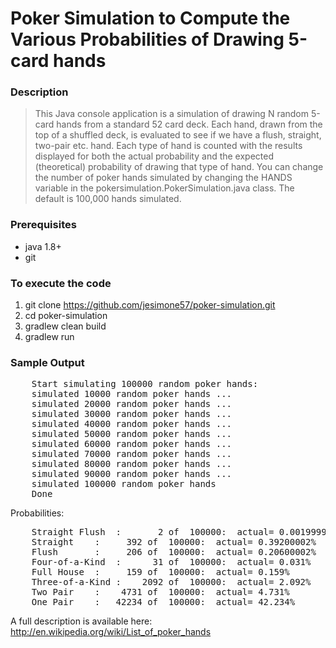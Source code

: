 # Poker Simulation to Compute the Various Probabilities of Drawing 5-card hands

### Description
>This Java console application is a simulation of drawing N random 5-card hands from a standard 52 card deck.
Each hand, drawn from the top of a shuffled deck, is evaluated to see if we have a flush, straight, two-pair etc. hand.
Each type of hand is counted
with the results displayed for both the actual probability and the expected (theoretical) probability of drawing that
type of hand.
>You can change the number of poker hands simulated by changing the HANDS variable in the pokersimulation.PokerSimulation.java class.
The default is 100,000 hands simulated.

### Prerequisites
* java 1.8+
* git

### To execute the code
1. git clone https://github.com/jesimone57/poker-simulation.git
2. cd poker-simulation
2. gradlew clean build
3. gradlew run

### Sample Output

<pre>
    Start simulating 100000 random poker hands:
    simulated 10000 random poker hands ...
    simulated 20000 random poker hands ...
    simulated 30000 random poker hands ...
    simulated 40000 random poker hands ...
    simulated 50000 random poker hands ...
    simulated 60000 random poker hands ...
    simulated 70000 random poker hands ...
    simulated 80000 random poker hands ...
    simulated 90000 random poker hands ...
    simulated 100000 random poker hands
    Done
</pre>

Probabilities:

<pre>
	Straight Flush	:       2 of  100000:  actual= 0.0019999999%  expected=  0.0015390771%  deviation= 29.948%
	Straight	:     392 of  100000:  actual= 0.39200002%    expected=  0.3924647%     deviation= -0.11840133%
	Flush		:     206 of  100000:  actual= 0.20600002%    expected=  0.19654015%    deviation=  4.813196%
	Four-of-a-Kind	:      31 of  100000:  actual= 0.031%         expected=  0.024009604%   deviation= 29.115004%
	Full House	:     159 of  100000:  actual= 0.159%         expected=  0.14405763%    deviation= 10.372497%
	Three-of-a-Kind	:    2092 of  100000:  actual= 2.092%         expected=  2.1128452%     deviation= -0.98659545%
	Two Pair	:    4731 of  100000:  actual= 4.731%         expected=  4.7539015%     deviation= -0.48174313%
	One Pair	:   42234 of  100000:  actual= 42.234%        expected= 42.256905%      deviation= -0.05419963%
</pre>

A full description is available here:  http://en.wikipedia.org/wiki/List_of_poker_hands

